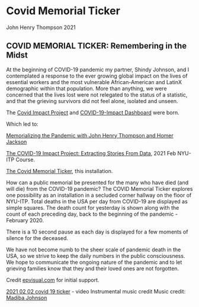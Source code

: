 # Covid Memorial Ticker

John Henry Thompson
2021

## COVID MEMORIAL TICKER: Remembering in the Midst

At the beginning of COVID-19 pandemic my partner, Shindy Johnson, and I contemplated a response to the ever growing global impact on the lives of essential workers and the most vulnerable African-American and LatinX demographic within that population. More than anything, we were concerned that the lives lost were not relegated to the status of a statistic, and that the grieving survivors did not feel alone, isolated and unseen.

The [Covid Impact Project](https://covid19impactproject.com/) and [COVID-19-Impact Dashboard](https://epvisual.com/COVID-19-Impact/Dashboard/a0/) were born.

Which led to:

[Memorializing the Pandemic with John Henry Thompson and Homer Jackson](https://scribe.org/events/memorializing-pandemic-john-henry-thompson-and-homer-jackson)

[The COVID-19 Impact Project: Extracting Stories From Data](https://covid19impactproject.com/extracting-stories-from-data/), 2021 Feb NYU-ITP Course.

[The Covid Memorial Ticker](https://jht1493.net/a1/skt/covid19_heal_ticker), this installation.

How can a public memorial be presented for the many who have died (and will die) from the COVID-19 pandemic? The COVID Memorial Ticker explores one possibility as an installation in a secluded corner hallway on the floor of NYU-ITP. Total deaths in the USA per day from COVID-19 are displayed as simple squares. The death count for yesterday is shown along with the count of each preceding day, back to the beginning of the pandemic - February 2020.

There is a 10 second pause as each day is displayed for a few moments of silence for the deceased.

We have not become numb to the sheer scale of pandemic death in the USA, so we strive to keep the daily numbers in the public consciousness. We hope to communicate the ongoing nature of the pandemic and to let grieving families know that they and their loved ones are not forgotten.

Credit [epvisual.com](https://epvisual.com/) for initial support.

[2021 02 02 covid 19 ticker](https://www.youtube.com/watch?v=ZNKkax-VSDo&list=PLTqu0aYG0uh7MVihcIwuEK1ulJV8flsU6) - video Instrumental music credit Music credit: [Madiba Johnson](https://youtu.be/wBvDvnbOpBE)
